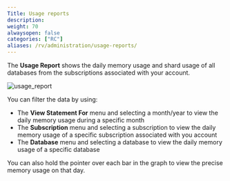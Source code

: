 ```yaml
---
Title: Usage reports
description:
weight: 70
alwaysopen: false
categories: ["RC"]
aliases: /rv/administration/usage-reports/
---
```

The **Usage Report** shows the daily memory usage and shard usage of all databases from the subscriptions associated with your account.

![usage_report](/images/rc/usage-report-memory-usage.png)

You can filter the data by using:
* The **View Statement For** menu and selecting a month/year to view the daily memory usage during a specific month
* The **Subscription** menu and selecting a subscription to view the daily memory usage of a specific subscription associated with you account
* The **Database** menu and selecting a database to view the daily memory usage of a specific database

You can also hold the pointer over each bar in the graph to view the precise memory usage on that day.
